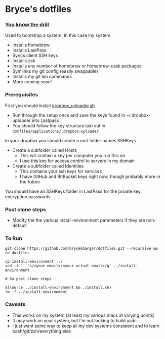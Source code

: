 # Bryce's dotfiles

### [You know the drill](https://dotfiles.github.io/)
Used to bootstrap a system. In this case my system.
- Installs homebrew
- Installs LastPass
- Syncs client SSH keys
- Installs zsh
- Installs any number of homebrew or homebrew-cask packages
- Symlinks my git config (easily swappable)
- Installs my git bin commands
- More coming soon!

### Prerequisites
First you should install [dropbox_uploader.sh](https://github.com/andreafabrizi/Dropbox-Uploader)
- Run through the setup once and save the keys found in ~/.dropbox-uploader into Lastpass
- You should follow the key structure laid out in `dotfiles/applications/.dropbox-uploader`

In your dropbox you should create a root folder names SSHKeys
- Create a subfolder called Hosts
    - This will contain a key per computer you run this on
    - I use this key for access control to servers in my domain
- Create a subfolder called Identities
    - This contains your ssh keys for services
    - I have GitHub and BitBucket keys right now, though probably more in the future

You should have an SSHKeys folder in LastPass for the private key encryption passwords

### Post clone steps
- Modify the the various install-environment parameters if they are non-default

### To Run
```
git clone https://github.com/brycekbargar/dotfiles.git --recursive && cd dotfiles

cp install-environment ../
sed -i '' 's/<your email>/<your actual email>/g' ../install-environment

# Do post clone steps

$(source ../install-environment && ./install.sh)
rm -f ../install-environment
```

### Caveats
- This works on my system (at least my various macs at varying points)
- It may work on your system, but I'm not looking to build yadr.
- I just want some way to keep all my dev systems consistent and to learn bash/git/zsh/everything else
